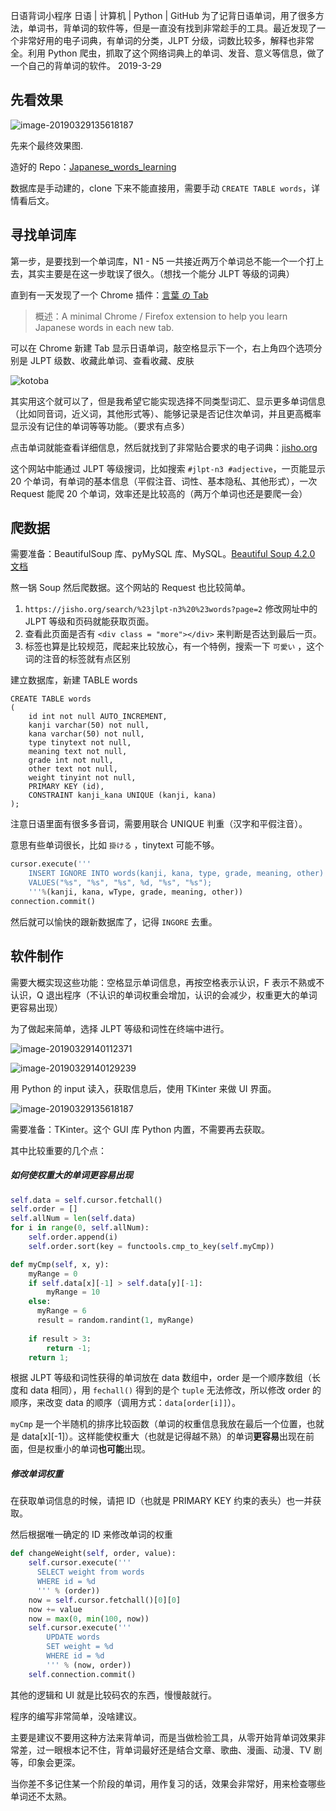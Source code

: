 日语背词小程序
日语 | 计算机 | Python | GitHub
为了记背日语单词，用了很多方法，单词书，背单词的软件等，但是一直没有找到非常趁手的工具。最近发现了一个非常好用的电子词典，有单词的分类，JLPT 分级，词数比较多，解释也非常全。利用 Python 爬虫，抓取了这个网络词典上的单词、发音、意义等信息，做了一个自己的背单词的软件。
2019-3-29

## 先看效果

![image-20190329135618187](../img/jpapp/image-20190329135618187.png)

先来个最终效果图.

造好的 Repo：[Japanese_words_learning](https://github.com/Mittsuyama/Japanese_words_learning)

数据库是手动建的，clone 下来不能直接用，需要手动 `CREATE TABLE words`，详情看后文。


## 寻找单词库

第一步，是要找到一个单词库，N1 - N5 一共接近两万个单词总不能一个一个打上去，其实主要是在这一步耽误了很久。（想找一个能分 JLPT 等级的词典）

直到有一天发现了一个 Chrome 插件：[言葉 の Tab](https://chrome.google.com/webstore/detail/%E8%A8%80%E8%91%89-%E3%81%AE-tab/lacmiiahoideajihiclkhmdkikkbjcnb)

> 概述：A minimal Chrome / Firefox extension to help you learn Japanese words in each new tab.

可以在 Chrome 新建 Tab 显示日语单词，敲空格显示下一个，右上角四个选项分别是 JLPT 级数、收藏此单词、查看收藏、皮肤

![kotoba](../img/jpapp/kotoba.jpg)

其实用这个就可以了，但是我希望它能实现选择不同类型词汇、显示更多单词信息（比如同音词，近义词，其他形式等）、能够记录是否记住次单词，并且更高概率显示没有记住的单词等等功能。（要求有点多）

点击单词就能查看详细信息，然后就找到了非常贴合要求的电子词典：[jisho.org](https://jisho.org/)

这个网站中能通过 JLPT 等级搜词，比如搜索 `#jlpt-n3 #adjective`，一页能显示 20 个单词，有单词的基本信息（平假注音、词性、基本隐私、其他形式），一次 Request 能爬 20 个单词，效率还是比较高的（两万个单词也还是要爬一会）

## 爬数据

需要准备：BeautifulSoup 库、pyMySQL 库、MySQL。[Beautiful Soup 4.2.0 文档](https://www.crummy.com/software/BeautifulSoup/bs4/doc/index.zh.html)

熬一锅 Soup 然后爬数据。这个网站的 Request 也比较简单。

1. `https://jisho.org/search/%23jlpt-n3%20%23words?page=2` 修改网址中的 JLPT 等级和页码就能获取页面。
2. 查看此页面是否有 `<div class = "more"></div>` 来判断是否达到最后一页。
3. 标签也算是比较规范，爬起来比较放心，有一个特例，搜索一下 `可愛い` ，这个词的注音的标签就有点区别

建立数据库，新建 TABLE words

```mysql
CREATE TABLE words
(
    id int not null AUTO_INCREMENT,
  	kanji varchar(50) not null,
  	kana varchar(50) not null,
  	type tinytext not null,
  	meaning text not null,
  	grade int not null,
  	other text not null,
  	weight tinyint not null,
  	PRIMARY KEY (id),
  	CONSTRAINT kanji_kana UNIQUE (kanji, kana)
);
```

注意日语里面有很多多音词，需要用联合 UNIQUE 判重（汉字和平假注音）。

意思有些单词很长，比如 `掛ける` ，tinytext 可能不够。

```python
cursor.execute('''
    INSERT IGNORE INTO words(kanji, kana, type, grade, meaning, other)
    VALUES("%s", "%s", "%s", %d, "%s", "%s");
    '''%(kanji, kana, wType, grade, meaning, other))
connection.commit()
```

然后就可以愉快的跟新数据库了，记得 `INGORE` 去重。

## 软件制作

需要大概实现这些功能：空格显示单词信息，再按空格表示认识，F 表示不熟或不认识，Q 退出程序（不认识的单词权重会增加，认识的会减少，权重更大的单词更容易出现）

为了做起来简单，选择 JLPT 等级和词性在终端中进行。

![image-20190329140112371](../img/jpapp/image-20190329140112371.png)

![image-20190329140129239](../img/jpapp/image-20190329140129239.png)

用 Python 的 input 读入，获取信息后，使用 TKinter 来做 UI 界面。

![image-20190329135618187](../img/jpapp/image-20190329135618187.png)

需要准备：TKinter。这个 GUI 库 Python 内置，不需要再去获取。

其中比较重要的几个点：

##### 如何使权重大的单词更容易出现

```python
self.data = self.cursor.fetchall()
self.order = []
self.allNum = len(self.data)
for i in range(0, self.allNum):
    self.order.append(i)
  	self.order.sort(key = functools.cmp_to_key(self.myCmp))

def myCmp(self, x, y):
  	myRange = 0
  	if self.data[x][-1] > self.data[y][-1]:
    	myRange = 10
    else:
      myRange = 6
      result = random.randint(1, myRange)
    
    if result > 3:
        return -1;
    return 1;
```

根据 JLPT 等级和词性获得的单词放在 data 数组中，order 是一个顺序数组（长度和 data 相同），用 `fechall()`  得到的是个 `tuple` 无法修改，所以修改 order 的顺序，来改变 data 的顺序（调用方式：`data[order[i]]`）。



`myCmp` 是一个半随机的排序比较函数（单词的权重信息我放在最后一个位置，也就是 data[x][-1]）。这样能使权重大（也就是记得越不熟）的单词**更容易**出现在前面，但是权重小的单词**也可能**出现。

##### 修改单词权重

在获取单词信息的时候，请把 ID（也就是 PRIMARY KEY 约束的表头）也一并获取。

然后根据唯一确定的 ID 来修改单词的权重

```python
def changeWeight(self, order, value):
    self.cursor.execute('''
      SELECT weight from words
      WHERE id = %d
      ''' % (order))
  	now = self.cursor.fetchall()[0][0]
  	now += value
  	now = max(0, min(100, now))
  	self.cursor.execute('''
  		UPDATE words
  		SET weight = %d
  		WHERE id = %d
  		''' % (now, order))
  	self.connection.commit()
```

其他的逻辑和 UI 就是比较码农的东西，慢慢敲就行。



程序的编写非常简单，没啥建议。

主要是建议不要用这种方法来背单词，而是当做检验工具，从零开始背单词效果非常差，过一眼根本记不住，背单词最好还是结合文章、歌曲、漫画、动漫、TV 剧等，印象会更深。

当你差不多记住某一个阶段的单词，用作复习的话，效果会非常好，用来检查哪些单词还不太熟。

